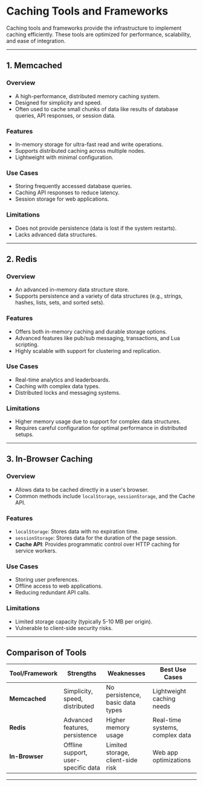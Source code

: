 # **Caching Tools and Frameworks**

Caching tools and frameworks provide the infrastructure to implement caching efficiently. These tools are optimized for performance, scalability, and ease of integration.

---

## **1. Memcached**

### **Overview**
- A high-performance, distributed memory caching system.
- Designed for simplicity and speed.
- Often used to cache small chunks of data like results of database queries, API responses, or session data.

### **Features**
- In-memory storage for ultra-fast read and write operations.
- Supports distributed caching across multiple nodes.
- Lightweight with minimal configuration.

### **Use Cases**
- Storing frequently accessed database queries.
- Caching API responses to reduce latency.
- Session storage for web applications.

### **Limitations**
- Does not provide persistence (data is lost if the system restarts).
- Lacks advanced data structures.

---

## **2. Redis**

### **Overview**
- An advanced in-memory data structure store.
- Supports persistence and a variety of data structures (e.g., strings, hashes, lists, sets, and sorted sets).

### **Features**
- Offers both in-memory caching and durable storage options.
- Advanced features like pub/sub messaging, transactions, and Lua scripting.
- Highly scalable with support for clustering and replication.

### **Use Cases**
- Real-time analytics and leaderboards.
- Caching with complex data types.
- Distributed locks and messaging systems.

### **Limitations**
- Higher memory usage due to support for complex data structures.
- Requires careful configuration for optimal performance in distributed setups.

---

## **3. In-Browser Caching**

### **Overview**
- Allows data to be cached directly in a user's browser.
- Common methods include `localStorage`, `sessionStorage`, and the Cache API.

### **Features**
- `localStorage`: Stores data with no expiration time.
- `sessionStorage`: Stores data for the duration of the page session.
- **Cache API**: Provides programmatic control over HTTP caching for service workers.

### **Use Cases**
- Storing user preferences.
- Offline access to web applications.
- Reducing redundant API calls.

### **Limitations**
- Limited storage capacity (typically 5-10 MB per origin).
- Vulnerable to client-side security risks.

---

## **Comparison of Tools**

| **Tool/Framework** | **Strengths**                      | **Weaknesses**                  | **Best Use Cases**                 |
|--------------------|------------------------------------|---------------------------------|-------------------------------------|
| **Memcached**      | Simplicity, speed, distributed     | No persistence, basic data types| Lightweight caching needs          |
| **Redis**          | Advanced features, persistence     | Higher memory usage             | Real-time systems, complex data    |
| **In-Browser**     | Offline support, user-specific data| Limited storage, client-side risk| Web app optimizations              |

---
